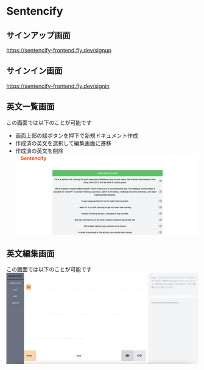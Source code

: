 # Sentencify

## サインアップ画面

https://sentencify-frontend.fly.dev/signup

## サインイン画面

https://sentencify-frontend.fly.dev/signin

## 英文一覧画面

この画面では以下のことが可能です

- 画面上部の緑ボタンを押下で新規ドキュメント作成
- 作成済の英文を選択して編集画面に遷移
- 作成済の英文を削除
  ![Documents](/frontend/public/img/indications/documents.png "Documents")

## 英文編集画面

この画面では以下のことが可能です
![Document](/frontend/public/img/indications/document.png "Document")

